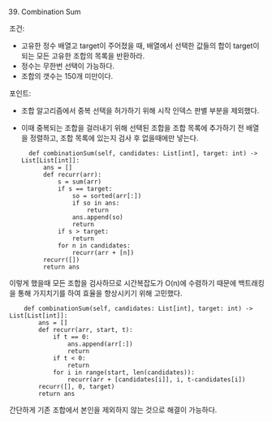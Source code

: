 39. Combination Sum

조건:
- 고유한 정수 배열고 target이 주어졌을 때, 배열에서 선택한 값들의 합이 target이 되는 모든 고유한 조합의 목록을 반환하라.
- 정수는 무한번 선택이 가능하다.
- 조합의 갯수는 150개 미만이다.

포인트:
- 조합 알고리즘에서 중복 선택을 허가하기 위해 시작 인덱스 판별 부분을 제외했다.
- 이때 중복되는 조합을 걸러내기 위해 선택된 조합을 조합 목록에 추가하기 전 배열을 정렬하고, 조합 목록에 있는지 검사 후 없을때에만 넣는다.

        def combinationSum(self, candidates: List[int], target: int) -> List[List[int]]:
            ans = []
            def recurr(arr):
                s = sum(arr) 
                if s == target:
                    so = sorted(arr[:])
                    if so in ans:
                        return
                    ans.append(so)
                    return
                if s > target:
                    return
                for n in candidates:
                    recurr(arr + [n])
            recurr([])
            return ans

이렇게 했을때 모든 조합을 검사하므로 시간복잡도가 O(n)에 수렴하기 때문에 백트래킹을 통해 가지치기를 하여 효율을 향상시키기 위해 고민했다.
    
    
        def combinationSum(self, candidates: List[int], target: int) -> List[List[int]]:
            ans = []
            def recurr(arr, start, t):
                if t == 0:
                    ans.append(arr[:])
                    return
                if t < 0:
                    return
                for i in range(start, len(candidates)):
                    recurr(arr + [candidates[i]], i, t-candidates[i])
            recurr([], 0, target)
            return ans
            
            
            
간단하게 기존 조합에서 본인을 제외하지 않는 것으로 해결이 가능하다.            
            
            
